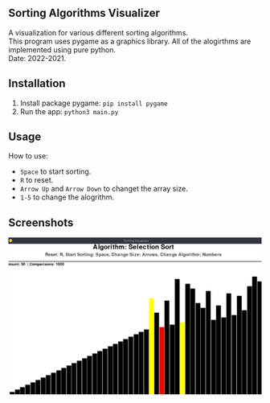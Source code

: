 ## Sorting Algorithms Visualizer

A visualization for various different sorting algorithms.  
This program uses pygame as a graphics library. All of the alogirthms are implemented using pure python.  
Date: 2022-2021.  

## Installation
1. Install package pygame: ```pip install pygame```
2. Run the app: ```python3 main.py```

## Usage
How to use:
- `Space` to start sorting.
- `R` to reset.
- `Arrow Up` and `Arrow Down` to changet the array size.
- `1-5` to change the alogrithm.

## Screenshots
![Screenshot](./screenshots/sorting-screenshot.png)